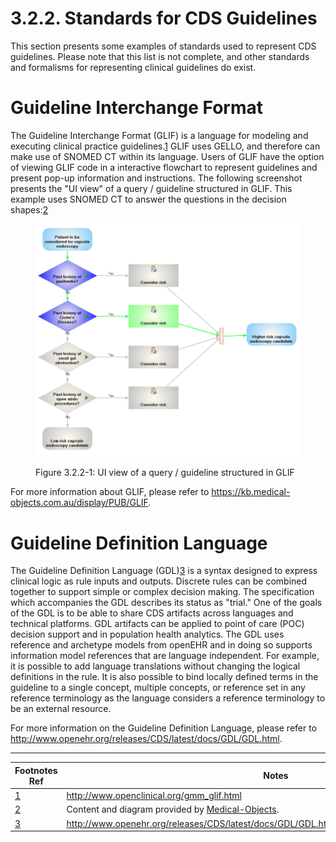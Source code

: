 # 3.2.2. Standards for CDS Guidelines

This section presents some examples of standards used to represent CDS guidelines. Please note that this list is not complete, and other standards and formalisms for representing clinical guidelines do exist. 

# Guideline Interchange Format

The Guideline Interchange Format (GLIF) is a language for modeling and executing clinical practice guidelines.[1](https://confluence.ihtsdotools.org/display/DOCCDS/3.2.2.+Standards+for+CDS+Guidelines#Footnote1 "Footnote: Click here to display the footnote") GLIF uses GELLO, and therefore can make use of SNOMED CT within its language. Users of GLIF have the option of viewing GLIF code in a interactive flowchart to represent guidelines and present pop-up information and instructions. The following screenshot presents the "UI view" of a query / guideline structured in GLIF. This example uses SNOMED CT to answer the questions in the decision shapes:[2](https://confluence.ihtsdotools.org/display/DOCCDS/3.2.2.+Standards+for+CDS+Guidelines#Footnote2 "Footnote: Click here to display the footnote")

<figure><img src="../../images/123898014.png" alt="" title=""><figcaption><p>Figure 3.2.2-1: UI view of a query / guideline structured in GLIF</p></figcaption></figure>

For more information about GLIF, please refer to <https://kb.medical-objects.com.au/display/PUB/GLIF>.

# Guideline Definition Language

The Guideline Definition Language (GDL)[3](https://confluence.ihtsdotools.org/display/DOCCDS/3.2.2.+Standards+for+CDS+Guidelines#Footnote3 "Footnote: Click here to display the footnote") is a syntax designed to express clinical logic as rule inputs and outputs. Discrete rules can be combined together to support simple or complex decision making. The specification which accompanies the GDL describes its status as "trial." One of the goals of the GDL is to be able to share CDS artifacts across languages and technical platforms. GDL artifacts can be applied to point of care (POC) decision support and in population health analytics. The GDL uses reference and archetype models from openEHR and in doing so supports information model references that are language independent. For example, it is possible to add language translations without changing the logical definitions in the rule. It is also possible to bind locally defined terms in the guideline to a single concept, multiple concepts, or reference set in any reference terminology as the language considers a reference terminology to be an external resource.

For more information on the Guideline Definition Language, please refer to <http://www.openehr.org/releases/CDS/latest/docs/GDL/GDL.html>.

* * *

Footnotes Ref | Notes  
---|---  
[1](https://confluence.ihtsdotools.org/display/DOCCDS/3.2.2.+Standards+for+CDS+Guidelines#FootnoteMarker1-0 "Footnote: Click to return to reference in text") |  <http://www.openclinical.org/gmm_glif.html>  
[2](https://confluence.ihtsdotools.org/display/DOCCDS/3.2.2.+Standards+for+CDS+Guidelines#FootnoteMarker2-0 "Footnote: Click to return to reference in text") |  Content and diagram provided by [Medical-Objects](https://www.medical-objects.com.au/).   
[3](https://confluence.ihtsdotools.org/display/DOCCDS/3.2.2.+Standards+for+CDS+Guidelines#FootnoteMarker3-0 "Footnote: Click to return to reference in text") |  <http://www.openehr.org/releases/CDS/latest/docs/GDL/GDL.html#_guideline_definition_language_gdl>
